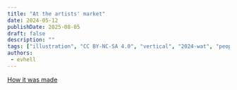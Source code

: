 ```yaml
---
title: "At the artists' market"
date: 2024-05-12
publishDate: 2025-08-05
draft: false
description: ""
tags: ["illustration", "CC BY-NC-SA 4.0", "vertical", "2024-wat", "people", "disability", "city", "fantastical"]
authors:
 - evhell
---
```


[How it was made](https://www.evhell.fr/solarpunk-participation-au-weekandart/)
